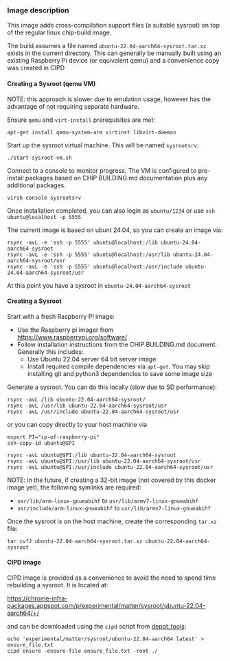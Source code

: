 ### Image description

This image adds cross-compilation support files (a suitable sysroot) on top of
the regular linux chip-build image.

The build assumes a file named `ubuntu-22.04-aarch64-sysroot.tar.xz` exists in
the current directory. This can generally be manually built using an existing
Raspberry Pi device (or equivalent qemu) and a convenience copy was created in
CIPD

#### Creating a Sysroot (qemu VM)

NOTE: this approach is slower due to emulation usage, however has the advantage
of not requiring separate hardware.

Ensure `qemu` and `virt-install` prerequisites are met:

```
apt-get install qemu-system-arm virtinst libvirt-daemon
```

Start up the sysroot virtual machine. This will be named `sysrootsrv`:

```
./start-sysroot-vm.sh
```

Connect to a console to monitor progress. The VM is configured to pre-install
packages based on CHIP BUILDING.md documentation plus any additional packages.

```
virsh console sysrootsrv
```

Once installation completed, you can also login as `ubuntu/1234` or use
`ssh ubuntu@localhost -p 5555`

The current image is based on ubunt 24.04, so you can create an image via:

```
rsync -avL -e 'ssh -p 5555' ubuntu@localhost:/lib ubuntu-24.04-aarch64-sysroot
rsync -avL -e 'ssh -p 5555' ubuntu@localhost:/usr/lib ubuntu-24.04-aarch64-sysroot/usr
rsync -avL -e 'ssh -p 5555' ubuntu@localhost:/usr/include ubuntu-24.04-aarch64-sysroot/usr
```

At this point you have a sysroot in `ubuntu-24.04-aarch64-sysroot`

#### Creating a Sysroot

Start with a fresh Raspberry PI image:

-   Use the Raspberry pi imager from https://www.raspberrypi.org/software/
-   Follow installation instructions from the CHIP BUILDING.md document.
    Generally this includes:
    -   Use Ubuntu 22.04 server 64 bit server image
    -   Install required compile dependencies via `apt-get`. You may skip
        installing git and python3 dependencies to save some image size

Generate a sysroot. You can do this locally (slow due to SD performance):

```
rsync -avL /lib ubuntu-22.04-aarch64-sysroot/
rsync -avL /usr/lib ubuntu-22.04-aarch64-sysroot/usr
rsync -avL /usr/include ubuntu-22.04-aarch64-sysroot/usr
```

or you can copy directly to your host machine via

```
export PI="ip-of-raspberry-pi"
ssh-copy-id ubuntu@$PI

rsync -avL ubuntu@$PI:/lib ubuntu-22.04-aarch64-sysroot
rsync -avL ubuntu@$PI:/usr/lib ubuntu-22.04-aarch64-sysroot/usr
rsync -avL ubuntu@$PI:/usr/include ubuntu-22.04-aarch64-sysroot/usr
```

NOTE: in the future, if creating a 32-bit image (not covered by this docker
image yet), the following symlinks are required:

-   `usr/lib/arm-linux-gnueabihf` to `usr/lib/armv7-linux-gnueabihf`
-   `usr/include/arm-linux-gnueabihf` to `usr/lib/armv7-linux-gnueabihf`

Once the sysroot is on the host machine, create the corresponding `tar.xz` file:

```
tar cvfJ ubuntu-22.04-aarch64-sysroot.tar.xz ubuntu-22.04-aarch64-sysroot
```

#### CIPD image

CIPD image is provided as a convenience to avoid the need to spend time
rebuilding a sysroot. It is located at:

https://chrome-infra-packages.appspot.com/p/experimental/matter/sysroot/ubuntu-22.04-aarch64/+/

and can be downloaded using the `cipd` script from
[depot_tools](https://dev.chromium.org/developers/how-tos/depottools):

```
echo 'experimental/matter/sysroot/ubuntu-22.04-aarch64 latest' > ensure_file.txt
cipd ensure -ensure-file ensure_file.txt -root ./
```
